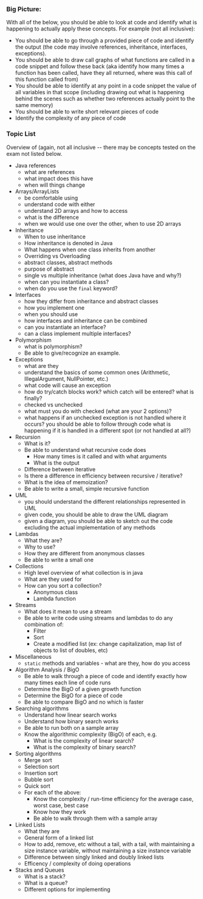 ### Big Picture:

With all of the below, you should be able to look at code
and identify what is happening to actually apply these
concepts.  For example (not all inclusive):

* You should be able to go through a provided piece of
  code and identify the output (the code may involve
  references, inheritance, interfaces, exceptions).
* You should be able to draw call graphs of what functions
  are called in a code snippet and follow these back
  (aka identify how many times a function has been called,
  have they all returned, where was this call of this function
  called from)
* You should be able to identify at any point in a code
  snippet the value of all variables in that scope (including
  drawing out what is happening behind the scenes such as
  whether two references actually point to the same memory)
* You should be able to write short relevant pieces of code
* Identify the complexity of any piece of code


### Topic List
Overview of (again, not all inclusive -- there may be concepts
tested on the exam not listed below.

* Java references
    * what are references
    * what impact does this have
    * when will things change
* Arrays/ArrayLists
    * be comfortable using
    * understand code with either
    * understand 2D arrays and how to access
    * what is the difference
    * when we would use one over the other, when to use 2D arrays
* Inheritance
    * When to use inheritance
    * How inheritance is denoted in Java
    * What happens when one class inherits from another
    * Overriding vs Overloading
    * abstract classes, abstract methods
    * purpose of abstract
    * single vs multiple inheritance (what does Java have and why?)
    * when can you instantiate a class?
    * when do you use the `final` keyword?
* Interfaces
    * how they differ from inheritance and abstract classes
    * how you implement one
    * when you should use
    * how interfaces and inheritance can be combined
    * can you instantiate an interface?
    * can a class implement multiple interfaces?
* Polymorphism
    * what is polymorphism?
    * Be able to give/recognize an example.
* Exceptions
    * what are they
    * understand the basics of some common ones
      (Arithmetic, IllegalArgument, NullPointer, etc.)
    * what code will cause an exception
    * how do try/catch blocks work? which catch will be entered? what is finally?
    * checked vs unchecked
    * what must you do with checked (what are your 2 options)?
    * what happens if an unchecked exception is not handled where it occurs?
      you should be able to follow through code what is happening if
      it is handled in a different spot (or not handled at all?)
* Recursion
    * What is it?
    * Be able to understand what recursive code does
        * How many times is it called and with what arguments
        * What is the output
    * Difference between iterative
    * Is there a difference in efficiency between recursive / iterative?
    * What is the idea of memoization?
    * Be able to write a small, simple recursive function
* UML
    * you should understand the different relationships represented in UML
    * given code, you should be able to draw the UML diagram
    * given a diagram, you should be able to sketch out the code excluding
      the actual implementation of any methods 
* Lambdas
    * What they are?
    * Why to use?
    * How they are different from anonymous classes
    * Be able to write a small one
* Collections
    * High level overview of what collection is in java
    * What are they used for
    * How can you sort a collection?
        * Anonymous class
        * Lambda function
* Streams
    * What does it mean to use a stream
    * Be able to write code using streams and lambdas to do any combination of:
        * Filter
        * Sort
        * Create a modified list (ex: change capitalization, map list of objects
          to list of doubles, etc)
* Miscellaneous
    * `static` methods and variables - what are they, how do you access
* Algorithm Analysis / BigO
    * Be able to walk through a piece of code and identify exactly how many times
      each line of code runs
    * Determine the BigO of a given growth function
    * Determine the BigO for a piece of code
    * Be able to compare BigO and no which is faster
* Searching algorithms
    * Understand how linear search works
    * Understand how binary search works
    * Be able to run both on a sample array
    * Know the algorithmic complexity (BigO) of each, e.g.
        * What is the complexity of linear search?
        * What is the complexity of binary search?
* Sorting algorithms
    * Merge sort
    * Selection sort
    * Insertion sort
    * Bubble sort
    * Quick sort
    * For each of the above:
        * Know the complexity / run-time efficiency for the
          average case, worst case, best case
        * Know how they work
        * Be able to walk through them with a sample array
* Linked Lists
    * What they are
    * General form of a linked list
    * How to add, remove, etc without a tail, with a tail,
      with maintaining a size instance variable, without
      maintaining a size instance variable
    * Difference between singly linked and doubly linked lists
    * Efficency / complexity of doing operations
* Stacks and Queues
    * What is a stack?
    * What is a queue?
    * Different options for implementing
